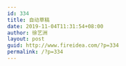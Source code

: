 ```yaml
---
id: 334
title: 自动草稿
date: 2019-11-04T11:31:54+08:00
author: 徐艺洲
layout: post
guid: http://www.fireidea.com/?p=334
permalink: /?p=334
---
```

